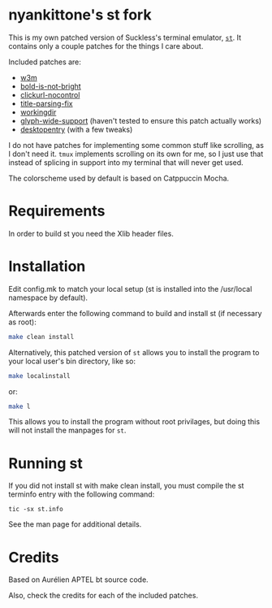 # nyankittone's st fork
This is my own patched version of Suckless's terminal emulator, [`st`](https://st.suckless.org/).
It contains only a couple patches for the things I care about.

Included patches are:
* [w3m](https://st.suckless.org/patches/w3m/)
* [bold-is-not-bright](https://st.suckless.org/patches/bold-is-not-bright/)
* [clickurl-nocontrol](https://st.suckless.org/patches/clickurl-nocontrol/)
* [title-parsing-fix](https://st.suckless.org/patches/title_parsing_fix/)
* [workingdir](https://st.suckless.org/patches/workingdir/)
* [glyph-wide-support](https://st.suckless.org/patches/glyph_wide_support/) (haven't tested to ensure this patch actually works)
* [desktopentry](https://st.suckless.org/patches/desktopentry/) (with a few tweaks)

I do not have patches for implementing some common stuff like scrolling, as I don't need it. `tmux`
implements scrolling on its own for me, so I just use that instead of splicing in support into my
terminal that will never get used.

The colorscheme used by default is based on Catppuccin Mocha.

# Requirements
In order to build st you need the Xlib header files.

# Installation
Edit config.mk to match your local setup (st is installed into
the /usr/local namespace by default).

Afterwards enter the following command to build and install st (if
necessary as root):

```sh
make clean install
```

Alternatively, this patched version of `st` allows you to install the program to your local user's
bin directory, like so:

```sh
make localinstall
```

or:
```sh
make l
```

This allows you to install the program without root privilages, but doing this will not install
the manpages for `st`.

# Running st
If you did not install st with make clean install, you must compile
the st terminfo entry with the following command:

    tic -sx st.info

See the man page for additional details.

# Credits
Based on Aurélien APTEL <aurelien dot aptel at gmail dot com> bt source code.

Also, check the credits for each of the included patches.

